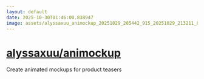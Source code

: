```yaml
---
layout: default
date: 2025-10-30T01:46:00.838947
image: assets/alyssaxuu_animockup_20251029_205442_915_20251029_213211_8f5195--20251029T223245588--cropped.png
---
```


# [alyssaxuu/animockup](https://github.com/alyssaxuu/animockup/)

Create animated mockups for product teasers
